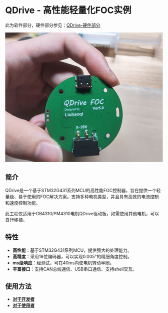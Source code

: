 # QDrive - 高性能轻量化FOC实例

此为软件部分，硬件部分参见：[QDrive-硬件部分](https://github.com/Liu-Curiousity/QDrive-Hardware)

![ "PCB正面"](./Doc/Images/PCB正面.jpg)

[//]: # (![]&#40;./Doc/Images/PCB渲染图.png "PCB渲染图"&#41;)

[//]: # ()

[//]: # (![]&#40;./Doc/Images/电机渲染图.png "电机渲染图"&#41;)

## 简介

QDrive是一个基于STM32G431系列MCU的高性能FOC控制器，旨在提供一个轻量级、易于使用的FOC解决方案。支持多种电机类型，并且具有高效的电流控制和速度控制功能。

此工程仅适用于GB4310/PM4310电机QDrive驱动板，如需使用其他电机，可以自行移植。

## 特性

- **高性能**：基于STM32G431系列MCU，提供强大的处理能力。
- **高精度**：采用18位编码器，可以实现0.005°的精细角度控制。
- **ms级响应**：经测试，可在40ms内使电机转动半圈。
- **丰富接口**：支持CAN总线通信、USB串口通信、支持shell交互。

## 使用方法

- [**对于开发者**](./Doc/for_developer.md)
- [**对于使用者**](./Doc/for_user.md)
